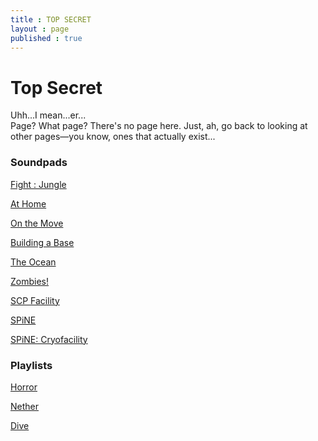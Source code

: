 ```yaml
---
title : TOP SECRET
layout : page
published : true
---
```


<h1>Top Secret</h1>
<p>Uhh...I mean...er...<br>Page? What page? There's no page here. Just, ah, go back to looking at other pages—you know, ones that actually exist...</p>


<h3>Soundpads</h3>

<p><a href = "https://bit.ly/2GYMcmI" target="_blank">Fight : Jungle</a></p>

<p><a href = "https://bit.ly/3m8G0tM" target="_blank">At Home</a></p>

<p><a href = "https://bit.ly/2GYj8f2" target="_blank">On the Move </a></p>

<p><a href = "https://bit.ly/2Mxzv4u" target="_blank">Building a Base </a></p>

<p><a href = "https://bit.ly/2VUog9s" target="_blank">The Ocean</a></p>

<p><a href = "https://bit.ly/379tK4q" target="_blank">Zombies!</a></p>

<p><a href = "https://bit.ly/2V4Uyih" target="_blank">SCP Facility</a></p>

<p><a href = "https://bit.ly/3azuWTf" target="_blank">SPiNE</a></p>

<p><a href = "https://bit.ly/3aEDW9K" target="_blank">SPiNE: Cryofacility</a></p>

<h3>Playlists</h3>
<p><a href = "http://tabletopaudio.com/index.html?42&58&82&125&8" target="_blank">Horror</a></p>

<p><a href = "http://tabletopaudio.com/index.html?100&42&82" target="_blank">Nether</a></p>

<p><a href = "http://tabletopaudio.com/index.html?132&139&38" target="_blank">Dive</a></p>
